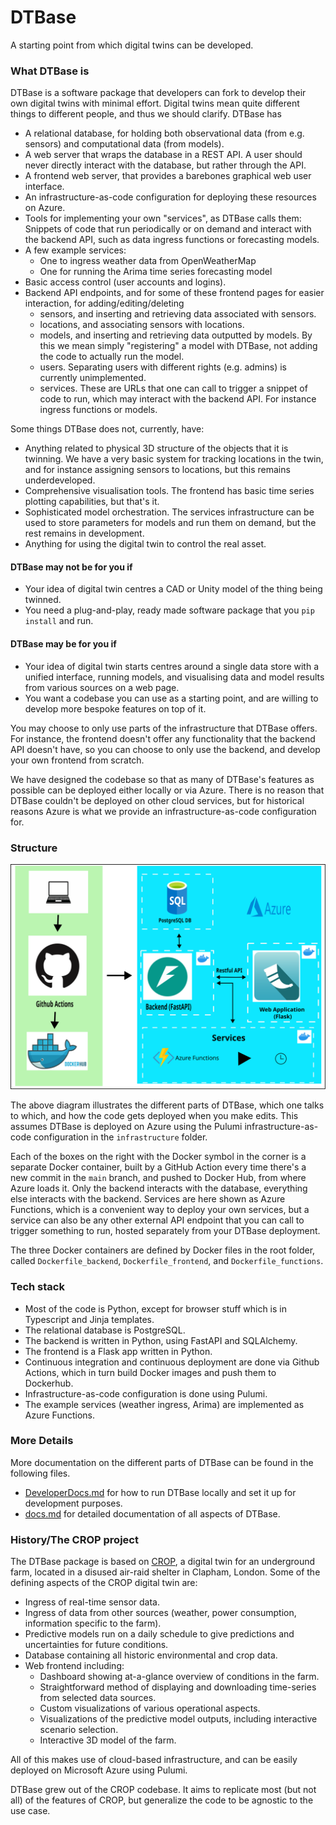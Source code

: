 # DTBase
A starting point from which digital twins can be developed.

### What DTBase is

DTBase is a software package that developers can fork to develop their own digital twins with minimal effort. Digital twins mean quite different things to different people, and thus we should clarify. DTBase has
* A relational database, for holding both observational data (from e.g. sensors) and computational data (from models).
* A web server that wraps the database in a REST API. A user should never directly interact with the database, but rather through the API.
* A frontend web server, that provides a barebones graphical web user interface.
* An infrastructure-as-code configuration for deploying these resources on Azure.
* Tools for implementing your own "services", as DTBase calls them: Snippets of code that run periodically or on demand and interact with the backend API, such as data ingress functions or forecasting models.
* A few example services:
    * One to ingress weather data from OpenWeatherMap
    * One for running the Arima time series forecasting model
* Basic access control (user accounts and logins).
* Backend API endpoints, and for some of these frontend pages for easier interaction, for adding/editing/deleting
    * sensors, and inserting and retrieving data associated with sensors.
    * locations, and associating sensors with locations.
    * models, and inserting and retrieving data outputted by models. By this we mean simply "registering" a model with DTBase, not adding the code to actually run the model.
    * users. Separating users with different rights (e.g. admins) is currently unimplemented.
    * services. These are URLs that one can call to trigger a snippet of code to run, which may interact with the backend API. For instance ingress functions or models.

Some things DTBase does not, currently, have:
* Anything related to physical 3D structure of the objects that it is twinning. We have a very basic system for tracking locations in the twin, and for instance assigning sensors to locations, but this remains underdeveloped.
* Comprehensive visualisation tools. The frontend has basic time series plotting capabilities, but that's it.
* Sophisticated model orchestration. The services infrastructure can be used to store parameters for models and run them on demand, but the rest remains in development.
* Anything for using the digital twin to control the real asset.

#### DTBase may not be for you if
* Your idea of digital twin centres a CAD or Unity model of the thing being twinned.
* You need a plug-and-play, ready made software package that you `pip install` and run.

#### DTBase may be for you if
* Your idea of digital twin starts centres around a single data store with a unified interface, running models, and visualising data and model results from various sources on a web page.
* You want a codebase you can use as a starting point, and are willing to develop more bespoke features on top of it.

You may choose to only use parts of the infrastructure that DTBase offers. For instance, the frontend doesn't offer any functionality that the backend API doesn't have, so you can choose to only use the backend, and develop your own frontend from scratch.

We have designed the codebase so that as many of DTBase's features as possible can be deployed either locally or via Azure. There is no reason that DTBase couldn't be deployed on other cloud services, but for historical reasons Azure is what we provide an infrastructure-as-code configuration for.

### Structure

![diagram illustrating the structure of DTBase](./media/infrastructure.svg)

The above diagram illustrates the different parts of DTBase, which one talks to which, and how the code gets deployed when you make edits. This assumes DTBase is deployed on Azure using the Pulumi infrastructure-as-code configuration in the `infrastructure` folder.

Each of the boxes on the right with the Docker symbol in the corner is a separate Docker container, built by a GitHub Action every time there's a new commit in the `main` branch, and pushed to Docker Hub, from where Azure loads it. Only the backend interacts with the database, everything else interacts with the backend. Services are here shown as Azure Functions, which is a convenient way to deploy your own services, but a service can also be any other external API endpoint that you can call to trigger something to run, hosted separately from your DTBase deployment.

The three Docker containers are defined by Docker files in the root folder, called `Dockerfile_backend`, `Dockerfile_frontend`, and `Dockerfile_functions`.

### Tech stack

* Most of the code is Python, except for browser stuff which is in Typescript and Jinja templates.
* The relational database is PostgreSQL.
* The backend is written in Python, using FastAPI and SQLAlchemy.
* The frontend is a Flask app written in Python.
* Continuous integration and continuous deployment are done via Github Actions, which in turn build Docker images and push them to Dockerhub.
* Infrastructure-as-code configuration is done using Pulumi.
* The example services (weather ingress, Arima) are implemented as Azure Functions.

### More Details

More documentation on the different parts of DTBase can be found in the following files.

* [DeveloperDocs.md](docs/DeveloperDocs.md) for how to run DTBase locally and set it up for development purposes.
* [docs.md](docs/docs.md) for detailed documentation of all aspects of DTBase.

### History/The CROP project

The DTBase package is based on [CROP](https://github.com/alan-turing-institute/CROP), a digital twin for an underground farm, located in a disused air-raid shelter in Clapham, London. Some of the defining aspects of the CROP digital twin are:
* Ingress of real-time sensor data.
* Ingress of data from other sources (weather, power consumption, information specific to the farm).
* Predictive models run on a daily schedule to give predictions and uncertainties for future conditions.
* Database containing all historic environmental and crop data.
* Web frontend including:
  - Dashboard showing at-a-glance overview of conditions in the farm.
  - Straightforward method of displaying and downloading time-series from selected data sources.
  - Custom visualizations of various operational aspects.
  - Visualizations of the predictive model outputs, including interactive scenario selection.
  - Interactive 3D model of the farm.

All of this makes use of cloud-based infrastructure, and can be easily deployed on Microsoft Azure using Pulumi.

DTBase grew out of the CROP codebase. It aims to replicate most (but not all) of the features of CROP, but generalize the code to be agnostic to the use case.
